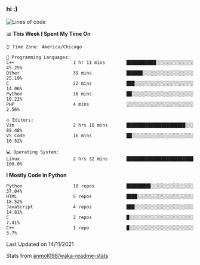### hi :)

<!--START_SECTION:waka-->
![Lines of code](https://img.shields.io/badge/From%20Hello%20World%20I%27ve%20Written-886751%20lines%20of%20code-blue)

📊 **This Week I Spent My Time On** 

```text
⌚︎ Time Zone: America/Chicago

💬 Programming Languages: 
C++                      1 hr 11 mins        ███████████░░░░░░░░░░░░░░   45.25% 
Other                    39 mins             ██████░░░░░░░░░░░░░░░░░░░   25.19% 
C                        22 mins             ███░░░░░░░░░░░░░░░░░░░░░░   14.06% 
Python                   16 mins             ██░░░░░░░░░░░░░░░░░░░░░░░   10.22% 
PHP                      4 mins              ░░░░░░░░░░░░░░░░░░░░░░░░░   2.56%

🔥 Editors: 
Vim                      2 hrs 16 mins       ██████████████████████░░░   89.48% 
VS Code                  16 mins             ██░░░░░░░░░░░░░░░░░░░░░░░   10.52%

💻 Operating System: 
Linux                    2 hrs 32 mins       █████████████████████████   100.0%

```

**I Mostly Code in Python** 

```text
Python                   10 repos            █████████░░░░░░░░░░░░░░░░   37.04% 
HTML                     5 repos             ████░░░░░░░░░░░░░░░░░░░░░   18.52% 
JavaScript               4 repos             ███░░░░░░░░░░░░░░░░░░░░░░   14.81% 
C                        2 repos             █░░░░░░░░░░░░░░░░░░░░░░░░   7.41% 
C++                      1 repo              █░░░░░░░░░░░░░░░░░░░░░░░░   3.7%

```



 Last Updated on 14/11/2021
<!--END_SECTION:waka-->

Stats from [anmol098/waka-readme-stats](https://github.com/anmol098/waka-readme-stats)